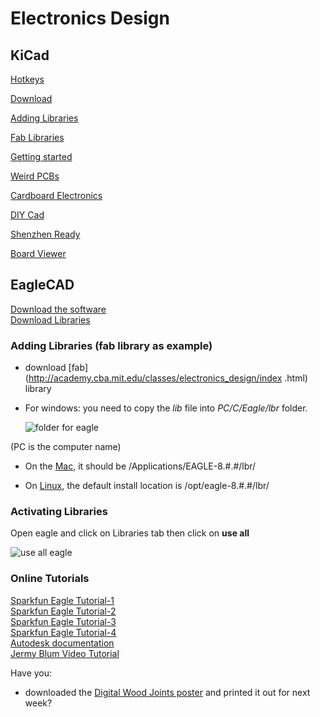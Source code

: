 # **Electronics Design**


## **KiCad**

[Hotkeys](http://ece.gmu.edu/~ppach/ECE492-3/Resources/KiCAD-hotkeys.pdf)

[Download](http://kicad-pcb.org/download/windows/)

[Adding Libraries](https://www.accelerated-designs.com/help/KiCad_Library.html)

[Fab Libraries](http://academy.cba.mit.edu/classes/electronics_design/index.html)

[Getting started](file:///C:/Program%20Files/KiCad/share/doc/kicad/help/en/getting_started_in_kicad.html)

[Weird PCBs](http://41j.com/blog/2016/09/weird-pcb-layouts-with-kicad/)

[Cardboard Electronics](https://cardboardelectronics.tumblr.com/)

[DIY Cad](https://www.hackteria.org/wiki/Diy-CAD)

[Shenzhen Ready](http://wiki.sgmk-ssam.ch/wiki/Shenzhen_Ready)

[Board Viewer](http://viewer.tracespace.io/)

## **EagleCAD**

[Download the software](https://www.autodesk.com/education/free-software/eagle)  
[Download Libraries](https://www.autodesk.com/education/free-software/eagle)  

### **Adding  Libraries (fab library as example)**

- download [fab](http://academy.cba.mit.edu/classes/electronics_design/index .html) library
- For windows: you need to copy the *lib* file into *PC/C/Eagle/lbr* folder.  

   ![folder for eagle](https://github.com/wendwarge/Fab-Academy-2018/tree/master/pics/electronics-design/eaglelbr1.png)

(PC is the computer name)  

- On the
 [Mac](http://fabacademy.org/2018/docs/FabAcademy-Tutorials/week6_electronic_design/eagle_english.html), it should be /Applications/EAGLE-8.#.#/lbr/  

- On [Linux](http://fabacademy.org/2018/docs/FabAcademy-Tutorials/week6_electronic_design/eagle_english.html), the default install location is /opt/eagle-8.#.#/lbr/  

### **Activating Libraries**



Open eagle and click on Libraries tab then click on **use all**

   ![use all eagle](https://github.com/wendwarge/Fab-Academy-2018/tree/master/pics/electronics-design/electronics-design/eaglelbr2.png)

### **Online Tutorials**  
[Sparkfun Eagle Tutorial-1](https://learn.sparkfun.com/tutorials/using-eagle-schematic)  
[Sparkfun Eagle Tutorial-2](https://learn.sparkfun.com/tutorials/using-eagle-board-layout)  
[Sparkfun Eagle Tutorial-3](https://learn.sparkfun.com/tutorials/designing-pcbs-smd-footprints)  
[Sparkfun Eagle Tutorial-4](https://learn.sparkfun.com/tutorials/designing-pcbs-advanced-smd)  
[Autodesk documentation](http://eagle.autodesk.com/eagle/documentation)  
[Jermy Blum Video Tutorial](https://www.youtube.com/watch?v=1AXwjZoyNno)    

Have you:
- downloaded the [Digital Wood Joints poster](http://www.instructables.com/id/50-Digital-Joints-poster-visual-reference/) and printed it out for next week?
